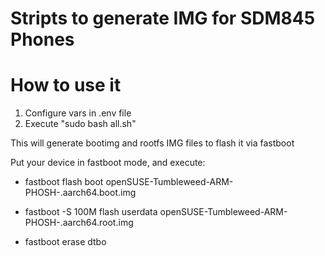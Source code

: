 # Stripts to generate IMG for SDM845 Phones

# How to use it

1. Configure vars in .env file
2. Execute "sudo bash all.sh"

This will generate bootimg and rootfs IMG files to flash it via fastboot

Put your device in fastboot mode, and execute:

   * fastboot flash boot openSUSE-Tumbleweed-ARM-PHOSH-<device><variant>.aarch64.boot.img
   
   * fastboot -S 100M flash userdata openSUSE-Tumbleweed-ARM-PHOSH-<device>.aarch64.root.img
   
   * fastboot erase dtbo
   

